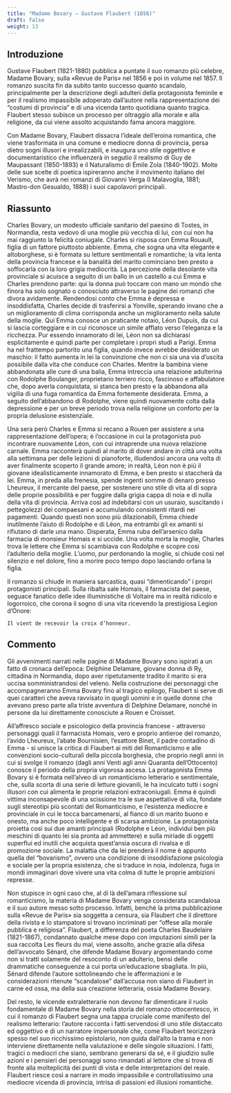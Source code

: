 ```yaml
---
title: "Madame Bovary – Gustave Flaubert (1856)"
draft: false
weight: 13
---
```


## Introduzione

Gustave Flaubert (1821-1880) pubblica a puntate il suo romanzo più celebre, Madame Bovary, sulla «Revue de Paris» nel 1856 e poi in volume nel 1857. Il romanzo suscita fin da subito tanto successo quanto scandalo, principalmente per la descrizione degli adulteri della protagonista feminile e per il realismo impassibile adoperato dall’autore nella rappresentazione dei “costumi di provincia” e di una vicenda tanto quotidiana quanto tragica. Flaubert stesso subisce un processo per oltraggio alla morale e alla religione, da cui viene assolto acquistando fama ancora maggiore.

Con Madame Bovary, Flaubert dissacra l’ideale dell’eroina romantica, che viene trasformata in una comune e mediocre donna di provincia, persa dietro sogni illusori e irrealizzabili, e inaugura uno stile oggettivo e documentaristico che influenzerà in segutio il realismo di Guy de Maupassant (1850-1893) e il Naturalismo di Émile Zola (1840-1902). Molte delle sue scelte di poetica ispireranno anche il movimento italiano del Verismo, che avrà nei romanzi di Giovanni Verga (I Malavoglia, 1881; Mastro-don Gesualdo, 1888) i suoi capolavori principali.

 

## Riassunto

 

Charles Bovary, un modesto ufficiale sanitario del paesino di Tostes, in Normandia, resta vedovo di una moglie più vecchia di lui, con cui non ha mai raggiunto la felicità coniugale. Charles si risposa con Emma Rouault, figlia di un fattore piuttosto abbiente. Emma, che sogna una vita elegante e altoborghese, si è formata su letture sentimentali e romantiche; la vita lenta della provincia francese e la banalità del marito cominciano ben presto a soffocarla con la loro grigia mediocrità. La percezione della desolante vita provinciale si acuisce a seguito di un ballo in un castello a cui Emma e Charles prendono parte: qui la donna può toccare con mano un mondo che finora ha solo sognato o conosciuto attraverso le pagine dei romanzi che divora avidamente. Rendendosi conto che Emma è depressa e insoddisfatta, Charles decide di trasferirsi a Yonville, sperando invano che a un miglioramento di clima corrisponda anche un miglioramento nella salute della moglie. Qui Emma conosce un praticante notaio, Léon Dupuis, da cui si lascia corteggiare e in cui riconosce un simile afflato verso l’eleganza e la ricchezza. Pur essendo innamorato di lei, Léon non sa dichiarasi esplicitamente e quindi parte per completare i propri studi a Parigi. Emma ha nel frattempo partorito una figlia, quando invece avrebbe desiderato un maschio: il fatto aumenta in lei la convinzione che non ci sia una via d’uscita possibile dalla vita che conduce con Charles. Mentre la bambina viene abbandonata alle cure di una balia, Emma intreccia una relazione adulterina con Rodolphe Boulanger, proprietario terriero ricco, fascinoso e affabulatore che, dopo averla conquistata, si stanca ben presto e la abbandona alla vigilia di una fuga romantica da Emma fortemente desiderata. Emma, a seguito dell’abbandono di Rodolphe, viene quindi nuovamente colta dalla depressione e per un breve periodo trova nella religione un conforto per la propria delusione esistenziale.

Una sera però Charles e Emma si recano a Rouen per assistere a una rappresentazione dell’opera; è l’occasione in cui la protagonista può incontrare nuovamente Léon, con cui intraprende una nuova relazione carnale. Emma racconterà quindi al marito di dover andare in città una volta alla settimana per delle lezioni di pianoforte, illudendosi ancora una volta di aver finalmente scoperto il grande amore; in realtà, Léon non è più il giovane idealisticamente innamorato di Emma, e ben presto si staccherà da lei. Emma, in preda alla frenesia, spende ingenti somme di denaro presso Lheureux, il mercante del paese, per sostenere uno stile di vita al di sopra delle proprie possibilità e per fuggire dalla grigia cappa di noia e di nulla della vita di provincia. Arriva così ad indebitarsi con un usuraio, suscitando i pettegolezzi dei compaesani e accumulando consistenti ritardi nei pagamenti. Quando questi non sono più dilazionabili, Emma chiede inutilmente l’aiuto di Rodolphe e di Léon, ma entrambi gli ex amanti si rifiutano di darle una mano. Disperata, Emma ruba dell’arsenico dalla farmacia di monsieur Homais e si uccide. Una volta morta la moglie, Charles trova le lettere che Emma si scambiava con Rodolphe e scopre così l’adulterio della moglie. L’uomo, pur perdonando la moglie, si chiude così nel silenzio e nel dolore, fino a morire poco tempo dopo lasciando orfana la figlia.

Il romanzo si chiude in maniera sarcastica, quasi “dimenticando” i propri protagonisti principali. Sulla ribalta sale Homais, il farmacista del paese, seguace fanatico delle idee illuministiche di Voltaire ma in realtà ridicolo e logorroico, che corona il sogno di una vita ricevendo la prestigiosa Legion d’Onore:

    Il vient de recevoir la croix d’honneur.

 

## Commento

 

Gli avvenimenti narrati nelle pagine di Madame Bovary sono ispirati a un fatto di cronaca dell’epoca: Delphine Delamare, giovane donna di Ry, cittadina in Normandia, dopo aver ripetutamente tradito il marito si era uccisa somministrandosi del veleno. Nella costruzione dei personaggi che accompagneranno Emma Bovary fino al tragico epilogo, Flaubert si serve di quei caratteri che aveva ravvisato in quegli uomini e in quelle donne che avevano preso parte alla triste avventura di Delphine Delamare, nonché in persone da lui direttamente conosciute a Rouen e Croisset.

All’affresco sociale e psicologico della provincia francese - attraverso personaggi quali il farmacista Homais, vero e proprio antieroe del romanzo, l’avido Lheureux, l’abate Bournisien, l’esattore Binet, il padre contadino di Emma - si unisce la critica di Flaubert ai miti del Romanticismo e alle convenzioni socio-culturali della piccola borghesia, che proprio negli anni in cui si svolge il romanzo (dagli anni Venti agli anni Quaranta dell’Ottocento) conosce il periodo della propria vigorosa ascesa. La protagonista Emma Bovary si è formata nell’alveo di un romanticismo letterario e sentimentale, che, sulla scorta di una serie di letture giovanili, le ha inculcato tutti i sogni illusori con cui alimenta le proprie relazioni extraconiugali. Emma è quindi vittima inconsapevole di una scissione tra le sue aspettative di vita, fondate sugli stereotipi più scontati del Romanticismo, e l’esistenza mediocre e provinciale in cui le tocca barcamenarsi, al fianco di un marito buono e onesto, ma anche poco intelligente e di scarsa ambizione. La protagonista proietta così sui due amanti principali (Rodolphe e Léon, individui ben più meschini di quanto lei sia pronta ad ammettere) e sulla miriade di oggetti superflui ed inutili che acquista quest’ansia oscura di rivalsa e di promozione sociale. La malattia che da lei prenderà il nome è appunto quella del “bovarismo”, ovvero una condizione di insoddisfazione psicologia e sociale per la propria esistenza, che si traduce in noia, indolenza, fuga in mondi immaginari dove vivere una vita colma di tutte le proprie ambizioni represse.

Non stupisce in ogni caso che, al di là dell’amara riflessione sul romanticismo, la materia di Madame Bovary venga considerata scandalosa e il suo autore messo sotto processo. Infatti, benché la prima pubblicazione sulla «Revue de Paris» sia soggetta a censura, sia Flaubert che il direttore della rivista e lo stampatore si trovano incriminati per “offese alla morale pubblica e religiosa”. Flaubert, a differenza del poeta Charles Baudelaire (1821-1867), condannato qualche mese dopo con imputazioni simili per la sua raccolta Les fleurs du mal, viene assolto, anche grazie alla difesa dell’avvocato Sénard, che difende Madame Bovary argomentando come non si tratti solamente del resoconto di un adulterio, bensì delle drammatiche conseguenze a cui porta un’educazione sbagliata. In più, Sénard difende l’autore sottolineando che le affermazioni e le considerazioni ritenute “scandalose” dall’accusa non siano di Flaubert in carne ed ossa, ma della sua creazione letteraria, ossia Madame Bovary.

Del resto, le vicende extraletterarie non devono far dimenticare il ruolo fondamentale di Madame Bovary nella storia del romanzo ottocentesco, in cui il romanzo di Flaubert segna una tappa cruciale come manifesto del realismo letterario: l’autore racconta i fatti servendosi di uno stile distaccato ed oggettivo e di un narratore impersonale che, come Flaubert teorizzerà spesso nel suo ricchissimo epistolario, non guida dall’alto la trama e non interviene direttamente nella valutazione e delle singole situazioni. I fatti, tragici o mediocri che siano, sembrano generarsi da sé, e il giudizio sulle azioni e i pensieri dei personaggi sono rimandati al lettore che si trova di fronte alla molteplicità dei punti di vista e delle interpretazioni del reale. Flaubert riesce così a narrare in modo impassibile e controllatissimo una mediocre vicenda di provincia, intrisa di passioni ed illusioni romantiche.